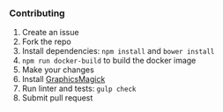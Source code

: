 ### Contributing

1. Create an issue
1. Fork the repo
1. Install dependencies: `npm install` and `bower install`
1. `npm run docker-build` to build the docker image
1. Make your changes
1. Install [GraphicsMagick](http://www.graphicsmagick.org/)
1. Run linter and tests: `gulp check`
1. Submit pull request
